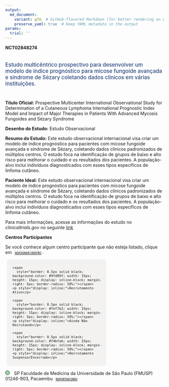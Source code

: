 ```yaml
---
output: 
  md_document:
    variant: gfm  # GitHub-flavored Markdown (for better rendering on GitHub)
    preserve_yaml: true  # Keep YAML metadata in the output
params:
  trial: ''
---
```


**NCT02848274**

<div style="padding: 5px 5px 5px 0px; font-size: 1.20em; font-weight: 500; color: #2E4A7F; text-align: left; margin-bottom: 20px">

Estudo multicêntrico prospectivo para desenvolver um modelo de índice
prognóstico para micose fungoide avançada e síndrome de Sézary coletando
dados clínicos em várias instituições.

</div>

**Título Oficial:** Prospective Multicenter International Observational
Study for Determination of a Cutaneous Lymphoma International Prognostic
Index Model and Impact of Major Therapies in Patients With Advanced
Mycosis Fungoides and Sézary Syndrome

**Desenho do Estudo:** Estudo Observacional

**Resumo do Estudo:** Este estudo observacional internacional visa criar
um modelo de índice prognóstico para pacientes com micose fungoide
avançada e síndrome de Sézary, coletando dados clínicos padronizados de
múltiplos centros. O estudo foca na identificação de grupos de baixo e
alto risco para melhorar o cuidado e os resultados dos pacientes. A
população-alvo inclui indivíduos diagnosticados com esses tipos
específicos de linfoma cutâneo.

**Paciente Ideal:** Este estudo observacional internacional visa criar
um modelo de índice prognóstico para pacientes com micose fungoide
avançada e síndrome de Sézary, coletando dados clínicos padronizados de
múltiplos centros. O estudo foca na identificação de grupos de baixo e
alto risco para melhorar o cuidado e os resultados dos pacientes. A
população-alvo inclui indivíduos diagnosticados com esses tipos
específicos de linfoma cutâneo.

Para mais informações, acesse as informações do estudo no
*clinicaltrials.gov* no seguinte
[link](https://clinicaltrials.gov/ct2/show/NCT02848274)

**Centros Participantes**

Se você conhece algum centro participante que não esteja listado, clique
em
<span style="color: #2E4A7F; margin-left: 2px; padding: 4px; background-color: #f3f2f1; border-radius: 8px; font-weight: 500; font-size: 0.6em"><a
href="https://flazar.shinyapps.io/formsapp?study_nct_id=NCT02848274&amp;location_id=N%2FA&amp;location_full_name=N%2FA&amp;form_type=Adicionar%20Centro"
target="_blank">ADICIONAR CENTRO</a></span>.

<div style="margin-bottom: 8px; margin-left: 5px; padding: 8px; max-width: 300px; background-color: #f3f2f1; border-radius: 8px; font-size: 0.9em">

<div style="margin-left: 10px;">

    <span 
      style="border: 0.5px solid black; background-color: #9fd89f; width: 15px; height: 15px; display: inline-block; margin-right: 5px; border-radius: 50%;"></span>
    <p style="display: inline;">Recrutamento Ativo</p>

</div>

<div style="margin-left: 10px;">

    <span 
      style="border: 0.5px solid black; background-color: #fef7b2; width: 15px; height: 15px; display: inline-block; margin-right: 5px; border-radius: 50%;"></span>
    <p style="display: inline;">Ainda Não Recrutando</p>

</div>

<div style="margin-left: 10px;">

    <span 
      style="border: 0.5px solid black; background-color: #f4bfab; width: 15px; height: 15px; display: inline-block; margin-right: 5px; border-radius: 50%;"></span>
    <p style="display: inline;">Recrutamento Suspenso/Encerrado</p>

</div>

</div>

<div style="margin: 0px;">

<span style="border: 0.5px solid black; display: inline-block; width: 12px; height: 12px; border-radius: 50%; margin-right: 10px; padding-bottom: 0px; background-color: #9fd89f;"></span>
SP Faculdade de Medicina da Universidade de São Paulo (FMUSP) 01246-903,
Pacaembu
<span style="color: #2E4A7F; margin-left: 2px; padding: 4px; background-color: #f3f2f1; border-radius: 8px; font-weight: 500; font-size: 0.6em"><a
href="https://flazar.shinyapps.io/formsapp?study_nct_id=NCT02848274&amp;location_id=UNIVERSITYOFSAOPAULOMEDICALSCHOOLSAOPAULOBRAZIL&amp;location_full_name=Faculdade%20de%20Medicina%20da%20Universidade%20de%20S%C3%A3o%20Paulo%20%28FMUSP%29%2C%2001246-903%2C%20Pacaembu&amp;form_type=Reportar%20Erro"
target="_blank">REPORTAR ERRO</a></span>

</div>
